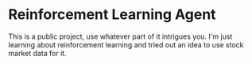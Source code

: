 # Reinforcement Learning Agent
This is a public project, use whatever part of it intrigues you. I'm just learning about reinforcement learning and tried out an idea to use stock market data for it.
